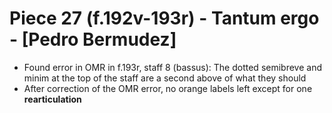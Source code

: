 # Piece 27 (f.192v-193r) - Tantum ergo - [Pedro Bermudez]

- Found error in OMR in f.193r, staff 8 (bassus): The dotted semibreve and minim at the top of the staff are a second above of what they should
- After correction of the OMR error, no orange labels left except for one **rearticulation**